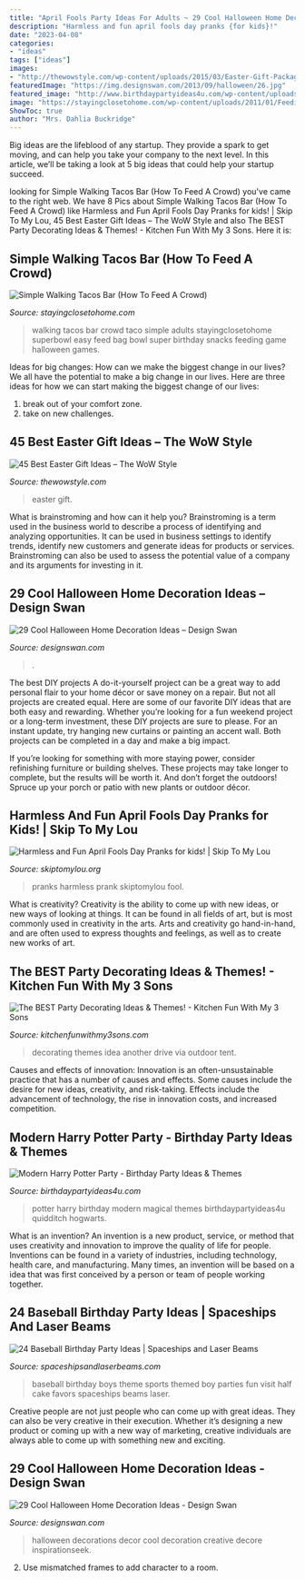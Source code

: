 ```yaml
---
title: "April Fools Party Ideas For Adults ~ 29 Cool Halloween Home Decoration Ideas"
description: "Harmless and fun april fools day pranks {for kids}!"
date: "2023-04-08"
categories:
- "ideas"
tags: ["ideas"]
images:
- "http://thewowstyle.com/wp-content/uploads/2015/03/Easter-Gift-Packaging-Presentation-Ideas-_04.jpg"
featuredImage: "https://img.designswan.com/2013/09/halloween/26.jpg"
featured_image: "http://www.birthdaypartyideas4u.com/wp-content/uploads/2016/04/Modern-Harry-Potter-Party-Hogwarts-Quidditch-Party-Ideas-550x785.jpg"
image: "https://stayingclosetohome.com/wp-content/uploads/2011/01/Feeding-a-crowd-walking-tacos-pin-e1569878772734.jpg"
ShowToc: true
author: "Mrs. Dahlia Buckridge"
---
```



Big ideas are the lifeblood of any startup. They provide a spark to get moving, and can help you take your company to the next level. In this article, we’ll be taking a look at 5 big ideas that could help your startup succeed.

	

		
looking for Simple Walking Tacos Bar (How To Feed A Crowd) you've came to the right web. We have 8 Pics about Simple Walking Tacos Bar (How To Feed A Crowd) like Harmless and Fun April Fools Day Pranks for kids! | Skip To My Lou, 45 Best Easter Gift Ideas – The WoW Style and also The BEST Party Decorating Ideas &amp; Themes! - Kitchen Fun With My 3 Sons. Here it is:
		
    
## Simple Walking Tacos Bar (How To Feed A Crowd)

<img loading=lazy src="https://stayingclosetohome.com/wp-content/uploads/2011/01/Feeding-a-crowd-walking-tacos-pin-e1569878772734.jpg" onerror="this.onerror=null;this.src='https://tse2.mm.bing.net/th?id=OIP.AiEbVbj2bRBLp9ipZKH20gHaM9&amp;pid=15.1';" alt="Simple Walking Tacos Bar (How To Feed A Crowd)">

_Source: stayingclosetohome.com_

>walking tacos bar crowd taco simple adults stayingclosetohome superbowl easy feed bag bowl super birthday snacks feeding game halloween games. 

	

Ideas for big changes: How can we make the biggest change in our lives?
We all have the potential to make a big change in our lives. Here are three ideas for how we can start making the biggest change of our lives:
1. break out of your comfort zone.
2. take on new challenges.

    
## 45 Best Easter Gift Ideas – The WoW Style

<img loading=lazy src="http://thewowstyle.com/wp-content/uploads/2015/03/Easter-Gift-Packaging-Presentation-Ideas-_04.jpg" onerror="this.onerror=null;this.src='https://tse1.mm.bing.net/th?id=OIP.4NwF40vHiaV5_OORWHq12QHaJ4&amp;pid=15.1';" alt="45 Best Easter Gift Ideas – The WoW Style">

_Source: thewowstyle.com_

>easter gift. 

	

What is brainstroming and how can it help you?
Brainstroming is a term used in the business world to describe a process of identifying and analyzing opportunities. It can be used in business settings to identify trends, identify new customers and generate ideas for products or services. Brainstroming can also be used to assess the potential value of a company and its arguments for investing in it.

    
## 29 Cool Halloween Home Decoration Ideas – Design Swan

<img loading=lazy src="https://img.designswan.com/2013/09/halloween/26.jpg" onerror="this.onerror=null;this.src='https://tse1.mm.bing.net/th?id=OIP.74yrYBd3JbWcAGJSrA1J3QHaLK&amp;pid=15.1';" alt="29 Cool Halloween Home Decoration Ideas – Design Swan">

_Source: designswan.com_

>. 

	

The best DIY projects
A do-it-yourself project can be a great way to add personal flair to your home décor or save money on a repair. But not all projects are created equal. Here are some of our favorite DIY ideas that are both easy and rewarding.
Whether you’re looking for a fun weekend project or a long-term investment, these DIY projects are sure to please. For an instant update, try hanging new curtains or painting an accent wall. Both projects can be completed in a day and make a big impact.

If you’re looking for something with more staying power, consider refinishing furniture or building shelves. These projects may take longer to complete, but the results will be worth it. And don’t forget the outdoors! Spruce up your porch or patio with new plants or outdoor décor.

    
## Harmless And Fun April Fools Day Pranks for Kids! | Skip To My Lou

<img loading=lazy src="http://www.skiptomylou.org/wp-content/uploads/2014/03/april-fools-for-kids-1.jpg" onerror="this.onerror=null;this.src='https://tse2.mm.bing.net/th?id=OIP.8OjxnwrztxjrcvCyooFV3wHaKl&amp;pid=15.1';" alt="Harmless and Fun April Fools Day Pranks for kids! | Skip To My Lou">

_Source: skiptomylou.org_

>pranks harmless prank skiptomylou fool. 

	

What is creativity?
Creativity is the ability to come up with new ideas, or new ways of looking at things. It can be found in all fields of art, but is most commonly used in creativity in the arts. Arts and creativity go hand-in-hand, and are often used to express thoughts and feelings, as well as to create new works of art.

    
## The BEST Party Decorating Ideas &amp; Themes! - Kitchen Fun With My 3 Sons

<img loading=lazy src="https://kitchenfunwithmy3sons.com/wp-content/uploads/2016/03/the-best-party-decorating-ideas-and-themes-24-1.jpg" onerror="this.onerror=null;this.src='https://tse1.mm.bing.net/th?id=OIP.Q-Ig5tpXmea6nJHhA13RJgHaJ4&amp;pid=15.1';" alt="The BEST Party Decorating Ideas &amp; Themes! - Kitchen Fun With My 3 Sons">

_Source: kitchenfunwithmy3sons.com_

>decorating themes idea another drive via outdoor tent. 

	

Causes and effects of innovation:
Innovation is an often-unsustainable practice that has a number of causes and effects. Some causes include the desire for new ideas, creativity, and risk-taking. Effects include the advancement of technology, the rise in innovation costs, and increased competition.

    
## Modern Harry Potter Party - Birthday Party Ideas &amp; Themes

<img loading=lazy src="http://www.birthdaypartyideas4u.com/wp-content/uploads/2016/04/Modern-Harry-Potter-Party-Hogwarts-Quidditch-Party-Ideas-550x785.jpg" onerror="this.onerror=null;this.src='https://tse2.mm.bing.net/th?id=OIP.yEG2Jny7Kd7CrQmdBlmTCQHaKk&amp;pid=15.1';" alt="Modern Harry Potter Party - Birthday Party Ideas &amp; Themes">

_Source: birthdaypartyideas4u.com_

>potter harry birthday modern magical themes birthdaypartyideas4u quidditch hogwarts. 

	

What is an invention?
An invention is a new product, service, or method that uses creativity and innovation to improve the quality of life for people. Inventions can be found in a variety of industries, including technology, health care, and manufacturing. Many times, an invention will be based on a idea that was first conceived by a person or team of people working together.

    
## 24 Baseball Birthday Party Ideas | Spaceships And Laser Beams

<img loading=lazy src="https://spaceshipsandlaserbeams.com/wp-content/uploads/2015/09/baseball-birthday-party-ideas-boys.jpg" onerror="this.onerror=null;this.src='https://tse3.mm.bing.net/th?id=OIP.ft5CpUdH-QkUCt9h22j1JQHaLH&amp;pid=15.1';" alt="24 Baseball Birthday Party Ideas | Spaceships and Laser Beams">

_Source: spaceshipsandlaserbeams.com_

>baseball birthday boys theme sports themed boy parties fun visit half cake favors spaceships beams laser. 

	

Creative people are not just people who can come up with great ideas. They can also be very creative in their execution. Whether it’s designing a new product or coming up with a new way of marketing, creative individuals are always able to come up with something new and exciting.

    
## 29 Cool Halloween Home Decoration Ideas - Design Swan

<img loading=lazy src="https://img.designswan.com/2013/09/halloween/8.jpg" onerror="this.onerror=null;this.src='https://tse4.mm.bing.net/th?id=OIP.CYeWHXgeHdtesKWI_7nfEwHaJ4&amp;pid=15.1';" alt="29 Cool Halloween Home Decoration Ideas - Design Swan">

_Source: designswan.com_

>halloween decorations decor cool decoration creative decore inspirationseek. 

	

2. Use mismatched frames to add character to a room.

